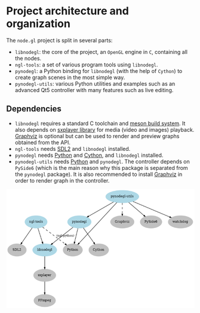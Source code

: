 Project architecture and organization
=====================================

The `node.gl` project is split in several parts:

- `libnodegl`: the core of the project, an `OpenGL` engine in `C`, containing
  all the nodes.
- `ngl-tools`: a set of various program tools using `libnodegl`.
- `pynodegl`: a Python binding for `libnodegl` (with the help of `Cython`) to
  create graph scenes in the most simple way.
- `pynodegl-utils`: various Python utilities and examples such as an advanced
  Qt5 controller with many features such as live editing.

## Dependencies

- `libnodegl` requires a standard C toolchain and [meson build system][meson].
  It also depends on [sxplayer library][sxplayer] for media (video and images)
  playback. [Graphviz][graphviz] is optional but can be used to render and
  preview graphs obtained from the API.
- `ngl-tools` needs [SDL2][sdl2] and `libnodegl` installed.
- `pynodegl` needs [Python][python] and [Cython][cython], and `libnodegl`
  installed.
- `pynodegl-utils` needs [Python][python] and `pynodegl`. The controller depends on
  `PySide6` (which is the main reason why this package is separated from the
  `pynodegl` package). It is also recommended to install [Graphviz][graphviz]
  in order to render graph in the controller.

![Dependencies](dependencies.png)

[meson]: https://mesonbuild.com/
[sxplayer]: https://github.com/stupeflix/sxplayer
[graphviz]: http://www.graphviz.org/
[python]: https://www.python.org/
[cython]: http://cython.org/
[sdl2]: https://www.libsdl.org/
